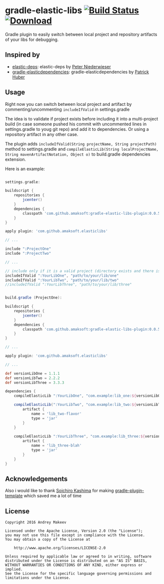 # gradle-elastic-libs [![Build Status](https://travis-ci.org/amaksoft/gradle-elastic-libs-plugin.svg?branch=master)](https://travis-ci.org/amaksoft/gradle-elastic-libs-plugin) [ ![Download](https://api.bintray.com/packages/amaksoft/maven/gradle-elastic-libs-plugin/images/download.svg) ](https://bintray.com/amaksoft/maven/gradle-elastic-libs-plugin/_latestVersion)

Gradle plugin to easily switch between local project and repository artifacts of your libs for debugging.

## Inspired by
* [elastic-deps](https://github.com/pniederw/elastic-deps): elastic-deps by [Peter Niederwieser](https://github.com/pniederw/)
* [gradle-elasticdependencies](https://github.com/stackmagic/gradle-elasticdependencies): gradle-elasticdependencies by [Patrick Huber](https://github.com/stackmagic)

## Usage

Right now you can switch between local project and artifact by commenting/uncommenting `includeIfValid` in settings.gradle

The idea is to validate if project exists before including it into a multi-project build (in case someone pushed his commit with uncommented lines in settings.gradle to youg git repo) and add it to dependencies. Or using a repository artifact in any other case.

The plugin adds `includeIfValid(String projectName, String projectPath)` method to settings.gradle and `compileElasticLib(String localProjectName, String mavenArtifactNotation, Object o)` to build.gradle dependencies extension.

Here is an example:
```groovy

settings.gradle:

buildscript {
    repositories {
        jcenter()
    }
    dependencies {
        classpath 'com.github.amaksoft:gradle-elastic-libs-plugin:0.0.5'
    }
}

apply plugin: 'com.github.amaksoft.elasticlibs'

// ...

include ":ProjectOne" 
include ":ProjectTwo"

// ...

// include only if it is a valid project (directory exists and there is a build.gradle file in it)
includeIfValid ":YourLibOne", "path/to/your/lib/one"
includeIfValid ":YourLibTwo", "path/to/your/lib/two"
//includeIfValid ":YourLibThree", "path/to/your/lib/three"


build.gradle (ProjectOne):

buildscript {
    repositories {
        jcenter()
    }
    dependencies {
        classpath 'com.github.amaksoft:gradle-elastic-libs-plugin:0.0.5'
    }
}

// ...

apply plugin: 'com.github.amaksoft.elasticlibs'

// ...

def versionLibOne = 1.1.1
def versionLibTwo = 2.2.2
def versionLibThree = 3.3.3

dependencies {
    compileElasticLib ":YourLibOne", "com.example:lib_one:${versionLibOne}"

    compileElasticLib(":YourLibTwo", "com.example:lib_two:${versionLibTwo}") {
        artifact {
            name = 'lib_two-flavor'
            type = 'jar'
        }
    }
    
    compileElasticLib ":YourLibThree", "com.example:lib_three:${versionLibThree}" {
        artifact {
            name = 'lib_three-blah'
            type = 'jar'
        }
    }
}

```

## Acknowledgements

Also i would like to thank [Soichiro Kashima](https://github.com/ksoichiro) for making [gradle-plugin-template](https://github.com/ksoichiro/gradle-plugin-template) which saved me a lot of time

## License

    Copyright 2016 Andrey Makeev

    Licensed under the Apache License, Version 2.0 (the "License");
    you may not use this file except in compliance with the License.
    You may obtain a copy of the License at

        http://www.apache.org/licenses/LICENSE-2.0

    Unless required by applicable law or agreed to in writing, software
    distributed under the License is distributed on an "AS IS" BASIS,
    WITHOUT WARRANTIES OR CONDITIONS OF ANY KIND, either express or implied.
    See the License for the specific language governing permissions and
    limitations under the License.
